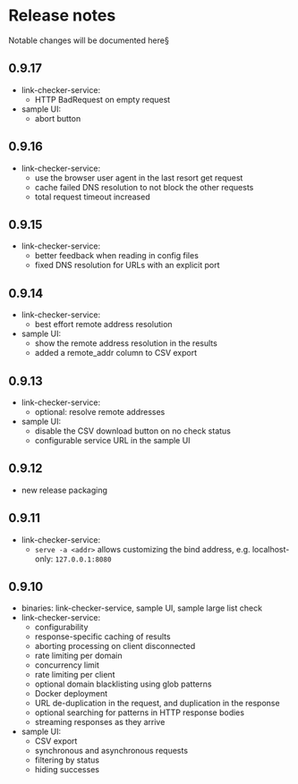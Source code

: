 # Release notes

Notable changes will be documented here§

## 0.9.17

- link-checker-service:
  - HTTP BadRequest on empty request
- sample UI:
  - abort button


## 0.9.16

- link-checker-service:
  - use the browser user agent in the last resort get request
  - cache failed DNS resolution to not block the other requests
  - total request timeout increased


## 0.9.15

- link-checker-service:
  - better feedback when reading in config files
  - fixed DNS resolution for URLs with an explicit port

## 0.9.14

- link-checker-service:
  - best effort remote address resolution
- sample UI:
  - show the remote address resolution in the results
  - added a remote_addr column to CSV export

## 0.9.13

- link-checker-service:
  - optional: resolve remote addresses
- sample UI:
  - disable the CSV download button on no check status
  - configurable service URL in the sample UI

## 0.9.12

- new release packaging

## 0.9.11

- link-checker-service:
  - `serve -a <addr>` allows customizing the bind address, e.g. localhost-only: `127.0.0.1:8080`

## 0.9.10

- binaries: link-checker-service, sample UI, sample large list check
- link-checker-service:
  - configurability
  - response-specific caching of results
  - aborting processing on client disconnected
  - rate limiting per domain
  - concurrency limit
  - rate limiting per client
  - optional domain blacklisting using glob patterns
  - Docker deployment
  - URL de-duplication in the request, and duplication in the response
  - optional searching for patterns in HTTP response bodies
  - streaming responses as they arrive
- sample UI:
  - CSV export
  - synchronous and asynchronous requests
  - filtering by status
  - hiding successes

